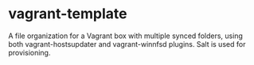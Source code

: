 # vagrant-template
A file organization for a Vagrant box with multiple synced folders, using both vagrant-hostsupdater and vagrant-winnfsd plugins.
Salt is used for provisioning.

